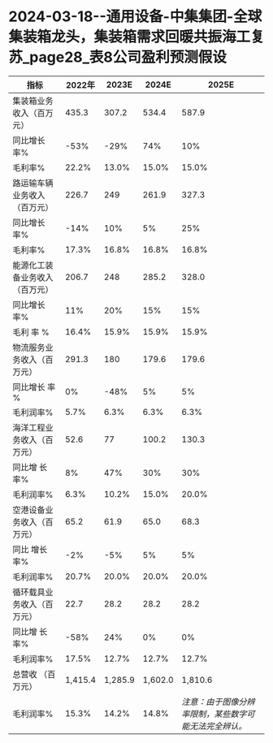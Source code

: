 # 2024-03-18--通用设备-中集集团-全球集装箱龙头，集装箱需求回暖共振海工复苏_page28_表8公司盈利预测假设

| 指标 | 2022年 | 2023E | 2024E | 2025E |
| --- | --- | --- | --- | --- |
| 集装箱业务收入（百万元） | 435.3 | 307.2 | 534.4 | 587.9 |
| 同比增长率% | -53% | -29% | 74% | 10% |
| 毛利率% | 22.2% | 13.0% | 15.0% | 15.0% |
| 路运输车辆业务收入（百万元） | 226.7 | 249 | 261.9 | 327.3 |
| 同比增长率% | -14% | 10% | 5% | 25% |
| 毛利率% | 17.3% | 16.8% | 16.8% | 16.8% |
| 能源化工装备业务收入（百万元） | 206.7 | 248 | 285.2 | 328.0 |
| 同比增长率% | 11% | 20% | 15% | 15% |
| 毛利 率 % | 16.4% | 15.9% | 15.9% | 15.9% |
| 物流服务业务收入（百万元） | 291.3 | 180 | 179.6 | 179.6 |
| 同比增长 率 % | 0% | -48% | 5% | 5% |
| 毛利润率% | 5.7% | 6.3% | 6.3% | 6.3% |
| 海洋工程业务收入（百万元） | 52.6 | 77 | 100.2 | 130.3 |
| 同比增 长率% | 8% | 47% | 30% | 30% |
| 毛利润率% | 6.3% | 10.2% | 15.0% | 20.0% |
| 空港设备业务收入（百万元） | 65.2 | 61.9 | 65.0 | 68.3 |
| 同比 增长率% | -2% | -5% | 5% | 5% |
| 毛利润率% | 20.7% | 20.0% | 20.0% | 20.0% |
| 循环载具业 务收入（百万元） | 22.7 | 28.2 | 28.2 | 28.2 |
| 同比增 长率% | -58% | 24% | 0% | 0% |
| 毛利润率% | 17.5% | 12.7% | 12.7% | 12.7% |
| 总营收 （百万元） | 1,415.4 | 1,285.9 | 1,602.0 | 1,810.6 |
| 毛利润率% | 15.3% | 14.2% | 14.8% | *注意：由于图像分辨率限制，某些数字可能无法完全辨认。*